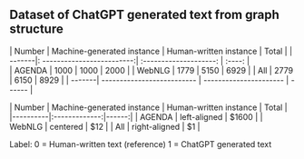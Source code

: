 ## Dataset of ChatGPT generated text from graph structure



| Number | Machine-generated instance | Human-written instance | Total  |
| -------|: -------------------------:| :--------------------: | :----: |  
| AGENDA |        1000                |          1000          |  2000  |
| WebNLG |        1779                |          5150          |  6929  |
|  All   |        2779                |          6150          |  8929  |
| -------| -------------------------- | ---------------------- | ------ | 


| Number   |  Machine-generated instance  | Human-written instance | Total  |
|----------|:-------------:|------:|
| AGENDA |  left-aligned | $1600 |
| WebNLG  |    centered   |   $12 |
| All | right-aligned |    $1 |


Label: 0 = Human-written text (reference)
       1 = ChatGPT generated text
